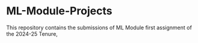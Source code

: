 # ML-Module-Projects
This repository contains the submissions of ML Module first assignment of the 2024-25 Tenure,
